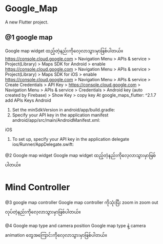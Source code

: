 # Google_Map

A new Flutter project.

## @1 google map

Google map widget ထည့်တဲ့နည်းကိုလေ့လာသွားမှာဖြစ်ပါတယ်။
https://console.cloud.google.com > Navigation Menu > APIs & service > Project(Library) > Maps SDK for Android > enable
https://console.cloud.google.com > Navigation Menu > APIs & service > Project(Library) > Maps SDK for iOS > enable
https://console.cloud.google.com > Navigation Menu > APIs & service > Create Credentials > API Key >
https://console.cloud.google.com > Navigation Menu > APIs & service > Credentials > Android key (auto created by Firebase) > Show Key > copy key
At google_maps_flutter: ^2.1.7 add APIs Keys
Android

1. Set the minSdkVersion in android/app/build.gradle:
2. Specify your API key in the application manifest android/app/src/main/AndroidManifest.xml:

iOS

1. To set up, specify your API key in the application delegate ios/Runner/AppDelegate.swift:

@2 Google map widget
Google map widget ထည့်တဲ့နည်းကိုလေ့လာသွားမှာဖြစ်ပါတယ်။

# Mind Controller

@3 google map controller
Google map controller ကိုသုံးပြီး zoom in zoom out လုပ်တဲ့နည်းကိုလေ့လာသွားမှာဖြစ်ပါတယ်။

@4 Google map type and camera position
Google map type နဲ့ camera animation တွေအကြောင်းကိုလေ့လာသွားမှာဖြစ်ပါတယ်။

